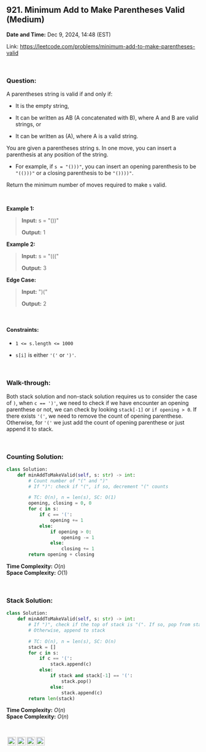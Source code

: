## 921. Minimum Add to Make Parentheses Valid (Medium)
**Date and Time:** Dec 9, 2024, 14:48 (EST)

Link: https://leetcode.com/problems/minimum-add-to-make-parentheses-valid

<br>

### Question:
A parentheses string is valid if and only if:

* It is the empty string,

* It can be written as AB (A concatenated with B), where A and B are valid strings, or

* It can be written as (A), where A is a valid string.

You are given a parentheses string s. In one move, you can insert a parenthesis at any position of the string.

* For example, if `s = "()))"`, you can insert an opening parenthesis to be `"(()))"` or a closing parenthesis to be `"())))"`.

Return the minimum number of moves required to make `s` valid.

<br>

**Example 1:**
> **Input:** s = "())"
> 
> **Output:** 1

**Example 2:**
> **Input:** s = "((("
> 
> **Output:** 3

**Edge Case:**
> **Input:** ")("
> 
> **Output:** 2

<br>

#### Constraints:
* `1 <= s.length <= 1000`

* `s[i]` is either `'('` or `')'`.

<br>

### Walk-through: 
Both stack solution and non-stack solution requires us to consider the case of `)`, when `c == ')'`, we need to check if we have encounter an opening parenthese or not, we can check by looking `stack[-1]` or `if opening > 0`. If there exists `'('`, we need to remove the count of opening parenthese. Otherwise, for `'('` we just add the count of opening parenthese or just append it to stack.

<br>

### Counting Solution:
```python
class Solution:
    def minAddToMakeValid(self, s: str) -> int:
        # Count number of "(" and ")"
        # If ")": check if "(", if so, decrement "(" counts

        # TC: O(n), n = len(s), SC: O(1)
        opening, closing = 0, 0
        for c in s:
            if c == '(':
                opening += 1
            else:
                if opening > 0:
                    opening -= 1
                else:
                    closing += 1
        return opening + closing
```
**Time Complexity:** $O(n)$ <br>
**Space Complexity:** $O(1)$

<br>

### Stack Solution:
```python
class Solution:
    def minAddToMakeValid(self, s: str) -> int:
        # If ")", check if the top of stack is "(". If so, pop from stack
        # Otherwise, append to stack

        # TC: O(n), n = len(s), SC: O(n)
        stack = []
        for c in s:
            if c == '(':
                stack.append(c)
            else:
                if stack and stack[-1] == '(':
                    stack.pop()
                else:
                    stack.append(c)
        return len(stack)
```
**Time Complexity:** $O(n)$ <br>
**Space Complexity:** $O(n)$

<br>

<img style="height:22px!important;margin-left:3px;vertical-align:text-bottom;" src="https://mirrors.creativecommons.org/presskit/icons/cc.svg?ref=chooser-v1" alt="CC BY-NC-SA" title="CC BY-NC-SA"><img style="height:22px!important;margin-left:3px;vertical-align:text-bottom;" src="https://mirrors.creativecommons.org/presskit/icons/by.svg?ref=chooser-v1" alt="BY: credit must be given to the creator" title="BY: credit must be given to the creator"><img style="height:22px!important;margin-left:3px;vertical-align:text-bottom;" src="https://mirrors.creativecommons.org/presskit/icons/nc.svg?ref=chooser-v1" alt="NC: Only noncommercial uses of the work are permitted" title="NC: Only noncommercial uses of the work are permitted"><img style="height:22px!important;margin-left:3px;vertical-align:text-bottom;" src="https://mirrors.creativecommons.org/presskit/icons/sa.svg?ref=chooser-v1" alt="SA: Adaptations must be shared under the same terms" title="SA: Adaptations must be shared under the same terms">